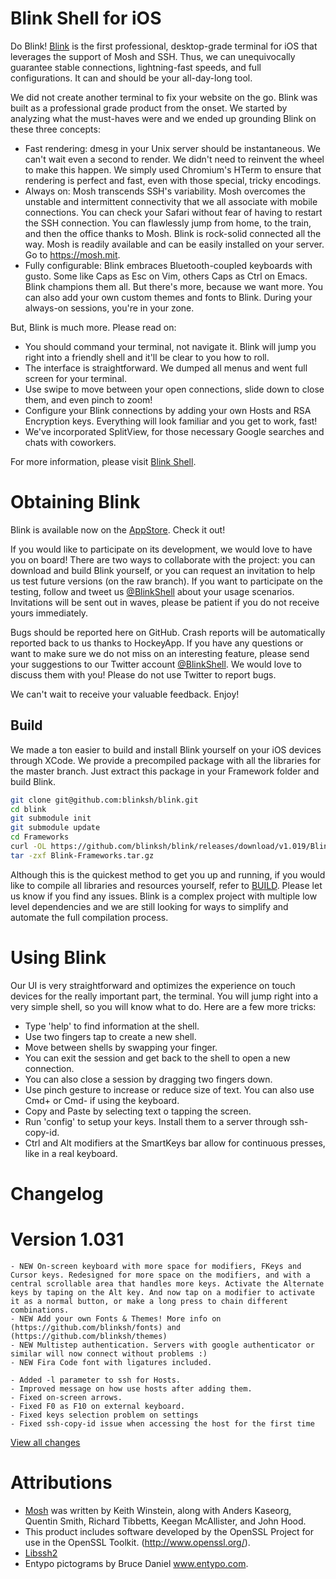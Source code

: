 # Blink Shell for iOS
Do Blink! [Blink](http://blink.sh) is the first professional, desktop-grade terminal for iOS that leverages the support of Mosh and SSH. Thus, we can unequivocally guarantee stable connections, lightning-fast speeds, and full configurations. It can and should be your all-day-long tool.

We did not create another terminal to fix your website on the go. Blink was built as a professional grade product from the onset. We started by analyzing what the must-haves were and we ended up grounding Blink on these three concepts:
- Fast rendering: dmesg in your Unix server should be instantaneous. We can't wait even a second to render. We didn't need to reinvent the wheel to make this happen. We simply used Chromium's HTerm to ensure that rendering is perfect and fast, even with those special, tricky encodings.
- Always on: Mosh transcends SSH's variability. Mosh overcomes the unstable and intermittent connectivity that we all associate with mobile connections. You can check your Safari without fear of having to restart the SSH connection. You can flawlessly jump from home, to the train, and then the office thanks to Mosh. Blink is rock-solid connected all the way. Mosh is readily available and can be easily installed on your server. Go to https://mosh.mit. 
- Fully configurable: Blink embraces Bluetooth-coupled keyboards with gusto. Some like Caps as Esc on Vim, others Caps as Ctrl on Emacs. Blink champions them all. But there's more, because we want more. You can also add your own custom themes and fonts to Blink. During your always-on sessions, you're in your zone.

But, Blink is much more. Please read on:
- You should command your terminal, not navigate it. Blink will jump you right into a friendly shell and it'll be clear to you how to roll.
- The interface is straightforward. We dumped all menus and went full screen for your terminal.
- Use swipe to move between your open connections, slide down to close them, and even pinch to zoom!
- Configure your Blink connections by adding your own Hosts and RSA Encryption keys. Everything will look familiar and you get to work, fast!
- We've incorporated SplitView, for those necessary Google searches and chats with coworkers.

For more information, please visit [Blink Shell](http://blink.sh).

# Obtaining Blink
Blink is available now on the [AppStore](http://itunes.apple.com/app/id1156707581). Check it out!

If you would like to participate on its development, we would love to have you on board! There are two ways to collaborate with the project: you can download and build Blink yourself, or you can request an invitation to help us test future versions (on the raw branch). If you want to participate on the testing, follow and tweet us [@BlinkShell](https://twitter.com/BlinkShell) about your usage scenarios. Invitations will be sent out in waves, please be patient if you do not receive yours immediately.

Bugs should be reported here on GitHub. Crash reports will be automatically reported back to us thanks to HockeyApp. If you have any questions or want to make sure we do not miss on an interesting feature, please send your suggestions to our Twitter account [@BlinkShell](https://twitter.com/BlinkShell). We would love to discuss them with you! Please do not use Twitter to report bugs.

We can't wait to receive your valuable feedback. Enjoy!

## Build
We made a ton easier to build and install Blink yourself on your iOS devices through XCode. We provide a precompiled package with all the libraries for the master branch. Just extract this package in your Framework folder and build Blink.

```bash
git clone git@github.com:blinksh/blink.git
cd blink
git submodule init
git submodule update
cd Frameworks
curl -OL https://github.com/blinksh/blink/releases/download/v1.019/Blink-Frameworks.tar.gz
tar -zxf Blink-Frameworks.tar.gz
```

Although this is the quickest method to get you up and running, if you would like to compile all libraries and resources yourself, refer to [BUILD](https://github.com/blinksh/blink/blob/master/BUILD). Please let us know if you find any issues. Blink is a complex project with multiple low level dependencies and we are still looking for ways to simplify and automate the full compilation process.

# Using Blink
Our UI is very straightforward and optimizes the experience on touch devices for the really important part, the terminal. You will jump right into a very simple shell, so you will know what to do. Here are a few more tricks:
- Type 'help' to find information at the shell.
- Use two fingers tap to create a new shell.
- Move between shells by swapping your finger.
- You can exit the session and get back to the shell to open a new connection.
- You can also close a session by dragging two fingers down.
- Use pinch gesture to increase or reduce size of text. You can also use Cmd+ or Cmd- if using the keyboard.
- Copy and Paste by selecting text o tapping the screen.
- Run 'config' to setup your keys. Install them to a server through ssh-copy-id.
- Ctrl and Alt modifiers at the SmartKeys bar allow for continuous presses, like in a real keyboard.

# Changelog
# Version 1.031
	- NEW On-screen keyboard with more space for modifiers, FKeys and Cursor keys. Redesigned for more space on the modifiers, and with a central scrollable area that handles more keys. Activate the Alternate keys by taping on the Alt key. And now tap on a modifier to activate it as a normal button, or make a long press to chain different combinations.
	- NEW Add your own Fonts & Themes! More info on (https://github.com/blinksh/fonts) and (https://github.com/blinksh/themes)
	- NEW Multistep authentication. Servers with google authenticator or similar will now connect without problems :)
	- NEW Fira Code font with ligatures included.

	- Added -l parameter to ssh for Hosts.
	- Improved message on how use hosts after adding them.
	- Fixed on-screen arrows.
	- Fixed F0 as F10 on external keyboard.
	- Fixed keys selection problem on settings
	- Fixed ssh-copy-id issue when accessing the host for the first time

[View all changes](CHANGELOG.md)

# Attributions
- [Mosh](https://mosh.mit.edu) was written by Keith Winstein, along with Anders Kaseorg, Quentin Smith, Richard Tibbetts, Keegan McAllister, and John Hood.
- This product includes software developed by the OpenSSL Project
for use in the OpenSSL Toolkit. (http://www.openssl.org/).
- [Libssh2](https://www.libssh2.org)
- Entypo pictograms by Bruce Daniel www.entypo.com.
